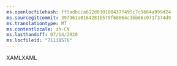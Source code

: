 ```yaml
---
ms.openlocfilehash: ff5adbcca612d030180437f495c7c9664a999d24
ms.sourcegitcommit: 397961a0164281b579f68064c3bb66c071f374d9
ms.translationtype: MT
ms.contentlocale: zh-CN
ms.lasthandoff: 07/14/2020
ms.locfileid: "71138576"
---
```

<span data-ttu-id="98bbb-101">XAML</span><span class="sxs-lookup"><span data-stu-id="98bbb-101">XAML</span></span>